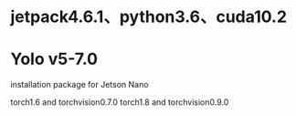 # jetpack4.6.1、python3.6、cuda10.2




# Yolo v5-7.0
installation package for Jetson Nano

torch1.6 and torchvision0.7.0
torch1.8 and torchvision0.9.0
